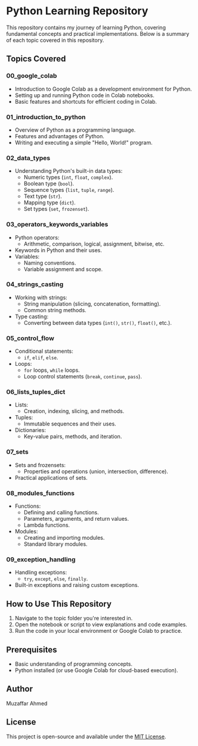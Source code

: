 # Python Learning Repository

This repository contains my journey of learning Python, covering fundamental concepts and practical implementations. Below is a summary of each topic covered in this repository.

## Topics Covered

### 00_google_colab
- Introduction to Google Colab as a development environment for Python.
- Setting up and running Python code in Colab notebooks.
- Basic features and shortcuts for efficient coding in Colab.

### 01_introduction_to_python
- Overview of Python as a programming language.
- Features and advantages of Python.
- Writing and executing a simple "Hello, World!" program.

### 02_data_types
- Understanding Python's built-in data types:
  - Numeric types (`int`, `float`, `complex`).
  - Boolean type (`bool`).
  - Sequence types (`list`, `tuple`, `range`).
  - Text type (`str`).
  - Mapping type (`dict`).
  - Set types (`set`, `frozenset`).

### 03_operators_keywords_variables
- Python operators:
  - Arithmetic, comparison, logical, assignment, bitwise, etc.
- Keywords in Python and their uses.
- Variables:
  - Naming conventions.
  - Variable assignment and scope.

### 04_strings_casting
- Working with strings:
  - String manipulation (slicing, concatenation, formatting).
  - Common string methods.
- Type casting:
  - Converting between data types (`int()`, `str()`, `float()`, etc.).

### 05_control_flow
- Conditional statements:
  - `if`, `elif`, `else`.
- Loops:
  - `for` loops, `while` loops.
  - Loop control statements (`break`, `continue`, `pass`).

### 06_lists_tuples_dict
- Lists:
  - Creation, indexing, slicing, and methods.
- Tuples:
  - Immutable sequences and their uses.
- Dictionaries:
  - Key-value pairs, methods, and iteration.

### 07_sets
- Sets and frozensets:
  - Properties and operations (union, intersection, difference).
- Practical applications of sets.

### 08_modules_functions
- Functions:
  - Defining and calling functions.
  - Parameters, arguments, and return values.
  - Lambda functions.
- Modules:
  - Creating and importing modules.
  - Standard library modules.

### 09_exception_handling
- Handling exceptions:
  - `try`, `except`, `else`, `finally`.
- Built-in exceptions and raising custom exceptions.

## How to Use This Repository
1. Navigate to the topic folder you're interested in.
2. Open the notebook or script to view explanations and code examples.
3. Run the code in your local environment or Google Colab to practice.

## Prerequisites
- Basic understanding of programming concepts.
- Python installed (or use Google Colab for cloud-based execution).

## Author
Muzaffar Ahmed 

## License
This project is open-source and available under the [MIT License](LICENSE).